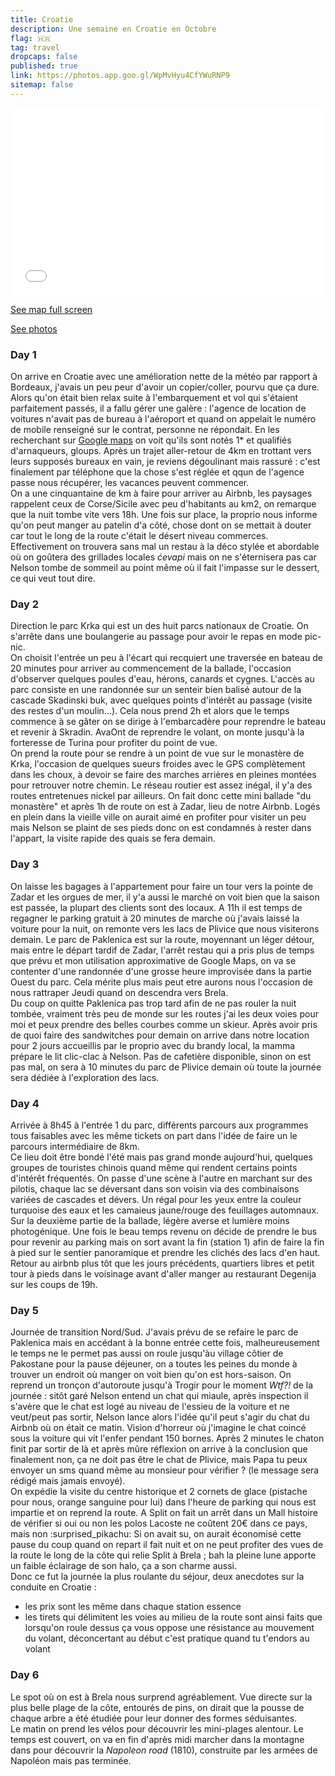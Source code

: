 ```yaml
---
title: Croatie
description: Une semaine en Croatie en Octobre
flag: 🇭🇷
tag: travel
dropcaps: false
published: true
link: https://photos.app.goo.gl/WpMvHyu4CfYWuRNP9
sitemap: false
---
```


<iframe width="100%" height="300px" frameborder="0" allowfullscreen allow="geolocation" src="//umap.openstreetmap.fr/en/map/untitled-map_976076?scaleControl=false&miniMap=false&scrollWheelZoom=false&zoomControl=true&editMode=disabled&moreControl=true&searchControl=null&tilelayersControl=null&embedControl=null&datalayersControl=true&onLoadPanel=undefined&captionBar=false&captionMenus=true"></iframe>
<p><a href="//umap.openstreetmap.fr/en/map/untitled-map_976076?scaleControl=false&miniMap=false&scrollWheelZoom=true&zoomControl=true&editMode=disabled&moreControl=true&searchControl=null&tilelayersControl=null&embedControl=null&datalayersControl=true&onLoadPanel=undefined&captionBar=false&captionMenus=true">See map full screen</a></p>

 <a href="https://photos.app.goo.gl/WpMvHyu4CfYWuRNP9">See photos</a>

### Day 1

On arrive en Croatie avec une amélioration nette de la météo par rapport à Bordeaux, j'avais un peu peur d'avoir un copier/coller, pourvu que ça dure.  
Alors qu'on était bien relax suite à l'embarquement et vol qui s'étaient parfaitement passés, il a fallu gérer une galère : l'agence de location de voitures n'avait pas de bureau à l'aéroport et quand on appelait le numéro de mobile renseigné sur le contrat, personne ne répondait. En les recherchant sur [Google maps](https://maps.app.goo.gl/sw76scsLtkmpakKT7) on voit qu'ils sont notés 1* et qualifiés d'arnaqueurs, gloups. Après un trajet aller-retour de 4km  en trottant vers leurs supposés bureaux en vain, je reviens dégoulinant mais rassuré : c'est finalement par téléphone que la chose s'est réglée et qqun de l'agence passe  nous récupérer, les vacances peuvent commencer.  
On a une cinquantaine de km à faire pour arriver au Airbnb, les paysages rappelent ceux de Corse/Sicile avec peu d'habitants au km2, on remarque que la nuit tombe vite vers 18h. Une fois sur place, la proprio nous informe qu'on peut manger au patelin d'a côté, chose dont on se mettait à douter car tout le long de la route c'était le désert niveau commerces.  
Effectivement on trouvera sans mal un restau à la déco stylée et abordable où on goûtera des grillades locales _ćevapi_ mais on ne s'éternisera pas car Nelson tombe de sommeil au point même où il fait l'impasse sur le dessert, ce qui veut tout dire.

### Day 2

Direction le parc Krka qui est un des huit parcs nationaux de Croatie. On s'arrête dans une boulangerie au passage pour avoir le repas en mode pic-nic.  
On choisit l'entrée un peu à l'écart qui recquiert une traversée en bateau de 20 minutes pour arriver au commencement de la ballade, l'occasion d'observer quelques poules d'eau, hérons, canards et cygnes.
L'accès au parc consiste en une randonnée sur un senteir bien balisé autour de la cascade Skadinski buk, avec quelques points d'intérêt au passage (visite des restes d'un moulin...). Cela nous prend 2h et alors que le temps commence à se gâter on se dirige à l'embarcadère pour reprendre le bateau et revenir à Skradin.  AvaOnt de reprendre le volant, on monte jusqu'à la forteresse de Turina pour profiter du point de vue.  
On prend la route pour se rendre à un point de vue sur le monastère de Krka, l'occasion de quelques sueurs froides avec le GPS complètement dans les choux, à devoir se faire des marches arrières en pleines montées pour retrouver notre chemin. Le réseau routier est assez inégal, il y'a des routes entretenues nickel par ailleurs.  On fait donc cette mini ballade "du monastère" et après 1h de route on est à Zadar, lieu de notre Airbnb. Logés en plein dans la vieille ville on aurait aimé en profiter pour visiter un peu mais Nelson se plaint de ses pieds donc on est condamnés à rester dans l'appart, la visite rapide des quais se fera demain.

### Day 3

On laisse les bagages à l'appartement pour faire un tour vers la pointe de Zadar et les orgues de mer, il y'a aussi le marché on voit bien que la saison est passée, la plupart des clients sont des locaux.  A 11h il est temps de regagner le parking gratuit à 20 minutes de marche où j'avais laissé la voiture pour la nuit, on remonte vers les lacs de Plivice que nous visiterons demain. Le parc de Paklenica est sur la route, moyennant un léger détour, mais entre le départ tardif de Zadar, l'arrêt restau qui a pris plus de temps que prévu et mon utilisation approximative de Google Maps, on va se contenter d'une randonnée d'une grosse heure improvisée dans la partie Ouest du parc. Cela mérite plus mais peut etre aurons nous l'occasion de nous rattraper Jeudi quand on descendra vers Brela.  
Du coup on quitte Paklenica pas trop tard afin de ne pas rouler la nuit tombée, vraiment très peu de monde sur les routes j'ai les deux voies pour moi et peux prendre des belles courbes comme un skieur. Après avoir pris de quoi faire des sandwitches pour demain on arrive dans notre location pour 2 jours accueillis par le proprio avec du brandy local, la mamma prépare le lit clic-clac à Nelson. Pas de cafetière disponible, sinon on est pas mal, on sera à 10 minutes du parc de Plivice demain où toute la journée sera dédiée à l'exploration des lacs. 

### Day 4

Arrivée à 8h45 à l'entrée 1 du parc, différents parcours aux programmes tous faisables avec les même tickets on part dans l'idée de faire un le parcours intermédiaire de 8km.  
Ce lieu doit être bondé l'été mais pas grand monde aujourd'hui, quelques groupes de touristes chinois quand même qui rendent certains points d'intérêt fréquentés. On passe d'une scène à l'autre en marchant sur des pilotis, chaque lac se déversant dans son voisin via des combinaisons variées de cascades et dévers. Un régal pour les yeux entre la couleur turquoise des eaux et les camaieus jaune/rouge des feuillages automnaux. Sur la deuxième partie de la ballade, légère averse et lumière moins photogénique. Une fois le beau temps revenu on décide de prendre le bus pour revenir au parking mais on sort avant la fin (station 1) afin de faire la fin à pied sur le sentier panoramique et prendre les clichés des lacs d'en haut.  
Retour au airbnb plus tôt que les jours précédents, quartiers libres et petit tour à pieds dans le voisinage avant d'aller manger au restaurant Degenija sur les coups de 19h.

### Day 5

Journée de transition Nord/Sud. J'avais prévu de se refaire le parc de Paklenica mais en accédant à la bonne entrée cette fois, malheureusement le temps ne le permet pas aussi on roule jusqu'àu village côtier de Pakostane pour la pause déjeuner, on a toutes les peines du monde à trouver un endroit où manger on voit bien qu'on est hors-saison. On reprend un tronçon d'autoroute jusqu'à Trogir pour le moment _Wtf?!_ de la journée : sitôt garé Nelson entend un chat qui miaule, après inspection il s'avère que le chat est logé au niveau de l'essieu de la voiture et ne veut/peut pas sortir, Nelson lance alors l'idée qu'il peut s'agir du chat du Airbnb où on était ce matin. Vision d'horreur où j'imagine le chat coincé sous la voiture qui vit l'enfer pendant 150 bornes. Après 2 minutes le chaton finit par sortir de là et après mûre réflexion on arrive à la conclusion que finalement non, ça ne doit pas être le chat de Plivice, mais Papa tu peux envoyer un sms quand même au monsieur pour vérifier ? (le message sera rédigé mais jamais envoyé).  
On expédie la visite du centre historique et 2 cornets de glace (pistache pour nous, orange sanguine pour lui) dans l'heure de parking qui nous est impartie et on reprend la route. A Split on fait un arrêt dans un Mall histoire de vérifier si oui ou non les polos Lacoste ne coûtent 20€ dans ce pays, mais non :surprised_pikachu: Si on avait su, on aurait économisé cette pause du coup quand on repart il fait nuit et on ne peut profiter des vues de la route le long de la côte qui relie Split à Brela ; bah la pleine lune apporte un faible éclairage de son halo, ça a son charme aussi.  
Donc ce fut la journée la plus roulante du séjour, deux anecdotes sur la conduite en Croatie :  
- les prix sont les même dans chaque station essence
- les tirets qui délimitent les voies au milieu de la route sont ainsi faits que lorsqu'on roule dessus ça vous oppose une résistance au mouvement du volant, déconcertant au début c'est pratique quand tu t'endors au volant

### Day 6

Le spot où on est à Brela nous surprend agréablement. Vue directe sur la plus belle plage de la côte, entourés de pins, on dirait que la pousse de chaque arbre a été étudiée pour leur donner des formes séduisantes.  
Le matin on prend les vélos pour découvrir les mini-plages alentour. Le temps est couvert, on  va en fin d'après midi marcher dans la montagne dans pour découvrir la _Napoleon road_ (1810), construite par les armées de Napoléon mais pas terminée.  


